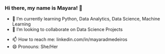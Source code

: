 ### Hi there, my name is Mayara! 👋

<!--
**MayaraDM/MayaraDM** is a ✨ _special_ ✨ repository because its `README.md` (this file) appears on your GitHub profile.

Here are some ideas to get you started:

<!-- - 🔭 I’m currently working on ... -->
- 🌱 I’m currently learning Python, Data Analytics, Data Science, Machine Learning
- 👯 I’m looking to collaborate on Data Science Projects
<!-- - 🤔 I’m looking for help with ...
- 💬 Ask me about ... -->
- 📫 How to reach me: linkedin.com/in/mayaradmedeiros
- 😄 Pronouns: She/Her
<!-- - ⚡ Fun fact: ...
-->
